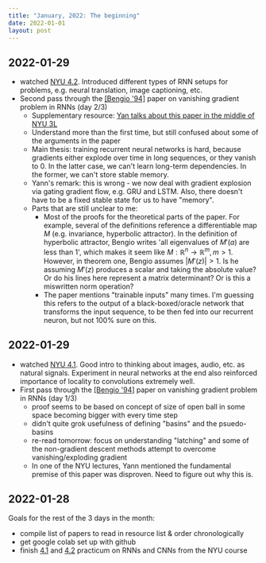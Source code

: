 ```yaml
---
title: "January, 2022: The beginning"
date: 2022-01-01
layout: post
---
```


<script src="https://cdn.mathjax.org/mathjax/latest/MathJax.js?config=TeX-AMS-MML_HTMLorMML" type="text/javascript"></script>

## 2022-01-29

- watched [NYU 4.2](https://www.youtube.com/watch?v=5KSGNomPJTE). Introduced different types of RNN setups for problems, e.g. neural translation, image captioning, etc.
- Second pass through the [[Bengio '94]](http://www.iro.umontreal.ca/~lisa/pointeurs/ieeetrnn94.pdf) paper on vanishing gradient problem in RNNs (day 2/3)
	- Supplementary resource: [Yan talks about this paper in the middle of NYU 3L](https://youtu.be/7dU3TFBJl-0?t=1703)
	- Understand more than the first time, but still confused about some of the arguments in the paper
	- Main thesis: training recurrent neural networks is hard, because gradients either explode over time in long sequences, or they vanish to 0. In the  latter case, we can't learn long-term dependencies. In the former, we can't store stable memory.
	- Yann's remark: this is wrong - we now deal with gradient explosion via gating gradient flow, e.g. GRU and LSTM. Also, there doesn't have to be a fixed stable state for us to have "memory". 
	- Parts that are still unclear to me:
		- Most of the proofs for the theoretical parts of the paper. For example, several of the definitions reference a differentiable map $M$ (e.g. invariance, hyperbolic attractor). In the definition of hyperbolic attractor, Bengio writes 'all eigenvalues of $M'(a)$ are less than 1', which makes it seem like $M: \mathbb{R}^n \rightarrow \mathbb{R}^m, m > 1$. However, in theorem one, Bengio assumes $|M'(z)|>1$. Is he assuming $M'(z)$ produces a scalar and taking the absolute value? Or do his lines here represent a matrix determinant? Or is this a miswritten norm operation?
		- The paper mentions "trainable inputs" many times. I'm guessing this refers to the output of a black-boxed/oracle network that transforms the input sequence, to be then fed into  our recurrent neuron, but not 100% sure on this.


## 2022-01-29

- watched [NYU 4.1](https://www.youtube.com/watch?v=KvvNkE2vQVk). Good intro to thinking about images, audio, etc. as natural signals. Experiment in neural networks at the end also reinforced importance of locality to convolutions extremely well.
- First pass through the [[Bengio '94]](http://www.iro.umontreal.ca/~lisa/pointeurs/ieeetrnn94.pdf) paper on vanishing gradient problem in RNNs (day 1/3)
	- proof seems to be based on concept of size of open ball in some space becoming bigger with every time step
	- didn't quite grok usefulness of defining "basins" and the psuedo-basins 
	- re-read tomorrow: focus on understanding "latching" and some of the non-gradient descent methods attempt to overcome vanishing/exploding gradient
	- In one of the NYU lectures, Yann mentioned the fundamental premise of this paper was disproven. Need to figure out why this is.


## 2022-01-28
Goals for the rest of the 3 days in the month:

- compile list of papers to read in resource list & order chronologically
- get google colab set up with github
- finish [4.1](https://www.youtube.com/watch?v=KvvNkE2vQVk) and [4.2](https://www.youtube.com/watch?v=5KSGNomPJTE) practicum on RNNs and CNNs from the NYU course